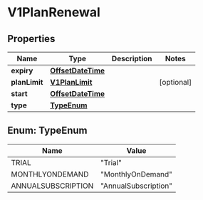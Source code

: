 # V1PlanRenewal

## Properties
Name | Type | Description | Notes
------------ | ------------- | ------------- | -------------
**expiry** | [**OffsetDateTime**](OffsetDateTime.md) |  | 
**planLimit** | [**V1PlanLimit**](V1PlanLimit.md) |  |  [optional]
**start** | [**OffsetDateTime**](OffsetDateTime.md) |  | 
**type** | [**TypeEnum**](#TypeEnum) |  | 

<a name="TypeEnum"></a>
## Enum: TypeEnum
Name | Value
---- | -----
TRIAL | &quot;Trial&quot;
MONTHLYONDEMAND | &quot;MonthlyOnDemand&quot;
ANNUALSUBSCRIPTION | &quot;AnnualSubscription&quot;

